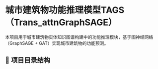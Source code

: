 # 城市建筑物功能推理模型TAGS（Trans_attnGraphSAGE）

本项目用于城市建筑物实体知识图谱构建中的功能推理模块，基于图神经网络（GraphSAGE + GAT）实现城市建筑物的功能预测。

## 📁 项目目录结构
